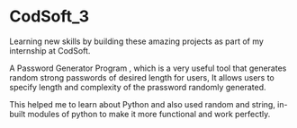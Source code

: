 # CodSoft_3
Learning new skills by building these amazing projects as part of my internship at CodSoft.

A Password Generator Program , which is a very useful tool that generates random strong passwords of desired length for users, It allows users to specify length and complexity of the prassword randomly generated.

This helped me to learn about Python and also used random and string, in-built modules of python to make it more functional and work perfectly.
